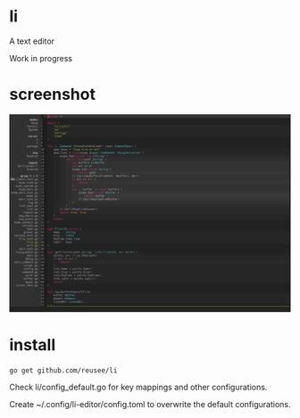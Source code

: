 # li

A text editor

Work in progress

# screenshot

![Screenshot](misc/screenshot-2019-09-21.png?raw=true "Screenshot")

# install

`go get github.com/reusee/li`

Check li/config_default.go for key mappings and other configurations.

Create ~/.config/li-editor/config.toml to overwrite the default configurations.

